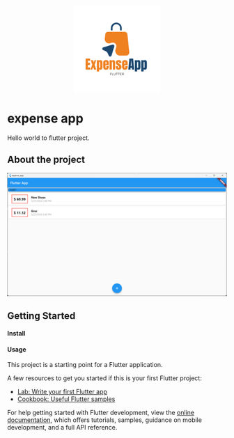 <!-- Insert logo -->
<div align="center">
    <img src="images/expenseapp-logo.png" alt="Logo" width="200" height="200">
</div>

# expense app

Hello world to flutter project.

## About the project
<!-- Insert snapshot photo -->
![screenshot image](images/Screenshot-expenseapp.png)

## Getting Started

#### Install
<!-- install libraries -->


#### Usage
<!-- run program -->


This project is a starting point for a Flutter application.

A few resources to get you started if this is your first Flutter project:

- [Lab: Write your first Flutter app](https://docs.flutter.dev/get-started/codelab)
- [Cookbook: Useful Flutter samples](https://docs.flutter.dev/cookbook)

For help getting started with Flutter development, view the
[online documentation](https://docs.flutter.dev/), which offers tutorials,
samples, guidance on mobile development, and a full API reference.

